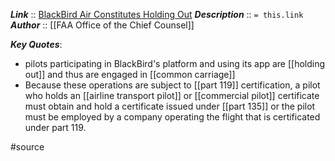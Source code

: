 ***Link***      :: [BlackBird Air Constitutes Holding Out](https://download.aopa.org/advocacy/2019/1219-blackbird%20letter.pdf)
***Description***      :: `= this.link`
***Author*** :: [[FAA Office of the Chief Counsel]]

***Key Quotes***:
* pilots participating in BlackBird's platform and using its app are [[holding out]] and thus are engaged in [[common carriage]]
* Because these operations are subject to [[part 119]] certification, a pilot who holds an [[airline transport pilot]] or [[commercial pilot]] certificate must obtain and hold a certificate issued under [[part 135]] or the pilot must be employed by a company operating the flight that is certificated under part 119.

#source 